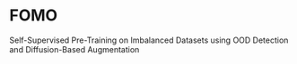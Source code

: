 # FOMO
Self-Supervised Pre-Training on Imbalanced Datasets using OOD Detection and Diffusion-Based Augmentation
